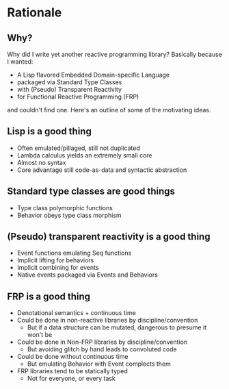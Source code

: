 # Rationale

## Why?

Why did I write yet another reactive programming library?  Basically because I wanted:
* A Lisp flavored Embedded Domain-specific Language
* packaged via Standard Type Classes
* with (Pseudo) Transparent Reactivity
* for Functional Reactive Programming (FRP)

and couldn't find one.  Here's an outline of some of the motivating ideas.

## Lisp is a good thing
* Often emulated/pillaged, still not duplicated
* Lambda calculus yields an extremely small core
* Almost no syntax
* Core advantage still code-as-data and syntactic abstraction

## Standard type classes are good things
* Type class polymorphic functions
* Behavior obeys type class morphism

## (Pseudo) transparent reactivity is a good thing
* Event functions emulating Seq functions
* Implicit lifting for behaviors
* Implicit combining for events
* Native events packaged via Events and Behaviors

## FRP is a good thing
* Denotational semantics + continuous time
* Could be done in non-reactive libraries by discipline/convention
  * But if a data structure can be mutated, dangerous to presume it won't be
* Could be done in Non-FRP libraries by discipline/convention
  * But avoiding glitch by hand leads to convoluted code
* Could be done without continuous time
  * But emulating Behavior with Event complects them
* FRP libraries tend to be statically typed
  * Not for everyone, or every task
